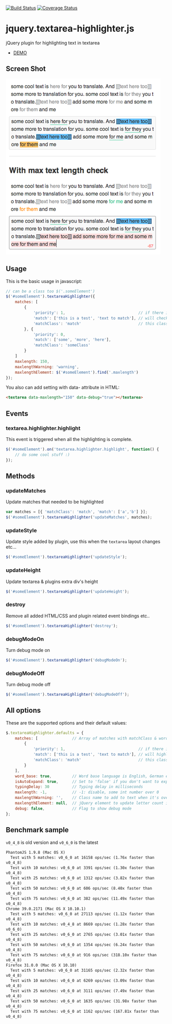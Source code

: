 [![Build Status](https://travis-ci.org/marexandre/jquery.textarea-highlighter.js.svg)](https://travis-ci.org/marexandre/jquery.textarea-highlighter.js) [![Coverage Status](https://coveralls.io/repos/marexandre/jquery.textarea-highlighter.js/badge.svg)](https://coveralls.io/r/marexandre/jquery.textarea-highlighter.js)

jquery.textarea-highlighter.js
==============================

jQuery plugin for highlighting text in textarea

- [DEMO](http://marexandre.github.io/jquery.textarea-highlighter.js/demo/)


## Screen Shot
![screen shot](screenshot.png)


## Usage

This is the basic usage in javascript:

```javascript
// can be a class too $('.someElement')
$('#someElement').textareaHighlighter({
    matches: [
        {
            'priority': 1,                                // if there is overlap with other matches it will highlight a match that has a higher priority
            'match': ['this is a test', 'text to match'], // will check for this matches
            'matchClass': 'match'                         // this class will be added to the matching string
        }, {
            'priority': 0,
            'match': ['some', 'more', 'here'],
            'matchClass': 'someClass'
        }
    ]
    maxlength: 150,
    maxlengthWarning: 'warning',
    maxlengthElement: $('#someElement').find('.maxlength')
});
```

You also can add setting with data- attribute in HTML:

```html
<textarea data-maxlength="150" data-debug="true"></textarea>
```

## Events

### textarea.highlighter.highlight
This event is triggered when all the highlighting is complete.

```javascript
$('#someElement').on('textarea.highlighter.highlight', function() {
    // do some cool stuff :)
});
```

## Methods

### updateMatches
Update matches that needed to be highlighted

```javascript
var matches = [{ 'matchClass': 'match', 'match': ['a','b'] }];
$('#someElement').textareaHighlighter('updateMatches', matches);
```

### updateStyle
Update style added by plugin, use this when the `textarea` layout changes etc...

```javascript
$('#someElement').textareaHighlighter('updateStyle');
```

### updateHeight
Update textarea & plugins extra div's height

```javascript
$('#someElement').textareaHighlighter('updateHeight');
```

### destroy
Remove all added HTML/CSS and plugin related event bindings etc..

```javascript
$('#someElement').textareaHighlighter('destroy');
```

### debugModeOn
Turn debug mode on

```javascript
$('#someElement').textareaHighlighter('debugModeOn');
```

### debugModeOff
Turn debug mode off

```javascript
$('#someElement').textareaHighlighter('debugModeOff');
```

## All options

These are the supported options and their default values:

```javascript
$.textareaHighlighter.defaults = {
    matches: [               // Array of matches with matchClass & word array
        {
            'priority': 1,                                // if there is overlap with other matches it will highlight a match that has a higher priority
            'match': ['this is a test', 'text to match'], // will highlight text in this array
            'matchClass': 'match'                         // this class will be added to the matching string
        }
    ],
    word_base: true,         // Word base language is English, German etc. Set to false when it's Japanese, Chinese etc.
    isAutoExpand: true,      // Set to 'false' if you don't want to expand textarea on input
    typingDelay: 30          // Typing delay in milliseconds
    maxlength: -1,           // -1: disable, some int number over 0
    maxlengthWarning: '',    // Class name to add to text when it's over max length
    maxlengthElement: null,  // jQuery element to update letter count in the view
    debug: false,            // Flag to show debug mode
};
```


## Benchmark sample

`v0_4_8` is old version and `v0_6_0` is the latest

```
PhantomJS 1.9.8 (Mac OS X)
  Test with 5 matches: v0_6_0 at 16158 ops/sec (1.76x faster than v0_4_8)
  Test with 10 matches: v0_6_0 at 3391 ops/sec (1.30x faster than v0_4_8)
  Test with 25 matches: v0_6_0 at 1312 ops/sec (3.82x faster than v0_4_8)
  Test with 50 matches: v0_6_0 at 606 ops/sec (8.40x faster than v0_4_8)
  Test with 75 matches: v0_6_0 at 382 ops/sec (11.49x faster than v0_4_8)
Chrome 39.0.2171 (Mac OS X 10.10.1)
  Test with 5 matches: v0_6_0 at 27113 ops/sec (1.12x faster than v0_4_8)
  Test with 10 matches: v0_4_8 at 8669 ops/sec (1.28x faster than v0_6_0)
  Test with 25 matches: v0_6_0 at 2765 ops/sec (3.01x faster than v0_4_8)
  Test with 50 matches: v0_6_0 at 1354 ops/sec (6.24x faster than v0_4_8)
  Test with 75 matches: v0_6_0 at 916 ops/sec (318.10x faster than v0_4_8)
Firefox 31.0.0 (Mac OS X 10.10)
  Test with 5 matches: v0_6_0 at 31165 ops/sec (2.32x faster than v0_4_8)
  Test with 10 matches: v0_6_0 at 6269 ops/sec (3.09x faster than v0_4_8)
  Test with 25 matches: v0_6_0 at 3111 ops/sec (7.49x faster than v0_4_8)
  Test with 50 matches: v0_6_0 at 1635 ops/sec (31.98x faster than v0_4_8)
  Test with 75 matches: v0_6_0 at 1162 ops/sec (167.81x faster than v0_4_8)
```
